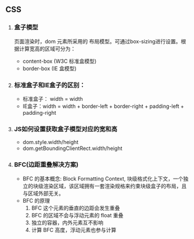 ## CSS
1. ### 盒子模型
    页面渲染时，dom 元素所采用的 布局模型。可通过box-sizing进行设置。根据计算宽高的区域可分为：
    * content-box (W3C 标准盒模型)
    * border-box (IE 盒模型)

2. ### 标准盒子和IE盒子的区别：
    * 标准盒子： width = width 
    * IE盒子：width = width + border-left + border-right + padding-left + padding-right

3. ### JS如何设置获取盒子模型对应的宽和高
    * dom.style.width/height
    * dom.getBoundingClientRect.width/height

4. ### BFC(边距重叠解决方案)
    * BFC 的基本概念: Block Formatting Context, 块级格式化上下文，一个独立的块级渲染区域，该区域拥有一套渲染规格来约束块级盒子的布局，且与区域外部无关。
    * BFC 的原理
        1. BFC 这个元素的垂直的边距会发生重叠
        2. BFC 的区域不会与浮动元素的 float 重叠
        3. 独立的容器，内外元素互不影响
        4. 计算 BFC 高度，浮动元素也参与计算
